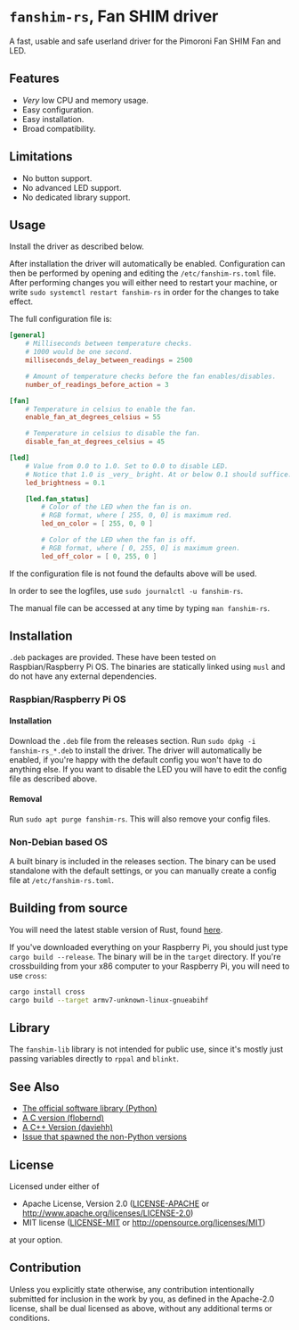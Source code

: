 # `fanshim-rs`, Fan SHIM driver

A fast, usable and safe userland driver for the Pimoroni Fan SHIM Fan and LED.

## Features

* _Very_ low CPU and memory usage.
* Easy configuration.
* Easy installation.
* Broad compatibility.

## Limitations

* No button support.
* No advanced LED support.
* No dedicated library support.

## Usage

Install the driver as described below.

After installation the driver will automatically be enabled.
Configuration can then be performed by opening and editing the `/etc/fanshim-rs.toml` file.
After performing changes you will either need to restart your machine, or write `sudo systemctl restart fanshim-rs` in order for the changes to take effect.

The full configuration file is:
```toml
[general]
    # Milliseconds between temperature checks.
    # 1000 would be one second.
    milliseconds_delay_between_readings = 2500

    # Amount of temperature checks before the fan enables/disables.
    number_of_readings_before_action = 3

[fan]
    # Temperature in celsius to enable the fan.
    enable_fan_at_degrees_celsius = 55

    # Temperature in celsius to disable the fan.
    disable_fan_at_degrees_celsius = 45

[led]
    # Value from 0.0 to 1.0. Set to 0.0 to disable LED.
    # Notice that 1.0 is _very_ bright. At or below 0.1 should suffice.
    led_brightness = 0.1

    [led.fan_status]
        # Color of the LED when the fan is on. 
        # RGB format, where [ 255, 0, 0] is maximum red.
        led_on_color = [ 255, 0, 0 ]

        # Color of the LED when the fan is off.
        # RGB format, where [ 0, 255, 0] is maximum green.
        led_off_color = [ 0, 255, 0 ]
```
If the configuration file is not found the defaults above will be used.

In order to see the logfiles, use `sudo journalctl -u fanshim-rs`.

The manual file can be accessed at any time by typing `man fanshim-rs`.

## Installation

`.deb` packages are provided.
These have been tested on Raspbian/Raspberry Pi OS.
The binaries are statically linked using `musl` and do not have any external dependencies.

### Raspbian/Raspberry Pi OS

#### Installation

Download the `.deb` file from the releases section.
Run `sudo dpkg -i fanshim-rs_*.deb` to install the driver.
The driver will automatically be enabled, if you're happy with the default config you won't have to do anything else.
If you want to disable the LED you will have to edit the config file as described above.

#### Removal

Run `sudo apt purge fanshim-rs`.
This will also remove your config files.

### Non-Debian based OS

A built binary is included in the releases section.
The binary can be used standalone with the default settings, or you can manually create a config file at `/etc/fanshim-rs.toml`.

## Building from source

You will need the latest stable version of Rust, found [here](https://www.rust-lang.org/tools/install).

If you've downloaded everything on your Raspberry Pi, you should just type `cargo build --release`.
The binary will be in the `target` directory.
If you're crossbuilding from your x86 computer to your Raspberry Pi, you will need to use `cross`:
```bash
cargo install cross
cargo build --target armv7-unknown-linux-gnueabihf
```

## Library

The `fanshim-lib` library is not intended for public use, since it's mostly just passing variables directly to `rppal` and `blinkt`.

## See Also

* [The official software library (Python)](https://github.com/pimoroni/fanshim-python)
* [A C version (flobernd)](https://github.com/flobernd/raspi-fanshim)
* [A C++ Version (daviehh)](https://github.com/daviehh/fanshim-cpp)
* [Issue that spawned the non-Python versions](https://github.com/pimoroni/fanshim-python/issues/19)


## License

Licensed under either of

 * Apache License, Version 2.0
   ([LICENSE-APACHE](LICENSE-APACHE) or http://www.apache.org/licenses/LICENSE-2.0)
 * MIT license
   ([LICENSE-MIT](LICENSE-MIT) or http://opensource.org/licenses/MIT)

at your option.

## Contribution

Unless you explicitly state otherwise, any contribution intentionally submitted
for inclusion in the work by you, as defined in the Apache-2.0 license, shall be
dual licensed as above, without any additional terms or conditions.
